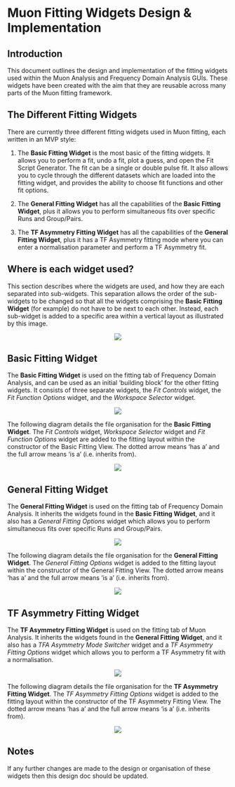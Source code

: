 # Muon Fitting Widgets Design & Implementation

## Introduction

This document outlines the design and implementation of the fitting widgets used within the 
Muon Analysis and Frequency Domain Analysis GUIs. These widgets have been created with the 
aim that they are reusable across many parts of the Muon fitting framework. 

## The Different Fitting Widgets

There are currently three different fitting widgets used in Muon fitting, each written in an 
MVP style:

 1. The **Basic Fitting Widget** is the most basic of the fitting widgets. It allows you to 
    perform a fit, undo a fit, plot a guess, and open the Fit Script Generator. The fit 
    can be a single or double pulse fit. It also allows you to cycle through the different 
    datasets which are loaded into the fitting widget, and provides the ability to choose 
    fit functions and other fit options.

 2. The **General Fitting Widget** has all the capabilities of the **Basic Fitting Widget**, 
    plus it allows you to perform simultaneous fits over specific Runs and Group/Pairs.

 3. The **TF Asymmetry Fitting Widget** has all the capabilities of the **General Fitting Widget**, 
    plus it has a TF Asymmetry fitting mode where you can enter a normalisation parameter and 
    perform a TF Asymmetry fit.

## Where is each widget used?

This section describes where the widgets are used, and how they are each separated into 
sub-widgets. This separation allows the order of the sub-widgets to be changed so that all 
the widgets comprising the **Basic Fitting Widget** (for example) do not have to be next to 
each other. Instead, each sub-widget is added to a specific area within a vertical layout as 
illustrated by this image.

<p align="center">
  <img src="fitting-tab-layout.PNG">
</p>

## Basic Fitting Widget

The **Basic Fitting Widget** is used on the fitting tab of Frequency Domain Analysis, and can be 
used as an initial ‘building block’ for the other fitting widgets. It consists of three 
separate widgets, the *Fit Controls* widget, the *Fit Function Options* widget, and the 
*Workspace Selector* widget.

<p align="center">
  <img src="basic-fitting-widget.PNG">
</p>

The following diagram details the file organisation for the **Basic Fitting Widget**. The 
*Fit Controls* widget, *Workspace Selector* widget and *Fit Function Options* widget are 
added to the fitting layout within the constructor of the Basic Fitting View. The dotted 
arrow means ‘has a’ and the full arrow means ‘is a’ (i.e. inherits from).

<p align="center">
  <img src="basic-fitting-widget-files.PNG">
</p>

## General Fitting Widget

The **General Fitting Widget** is used on the fitting tab of Frequency Domain Analysis. It 
inherits the widgets found in the **Basic Fitting Widget**, and it also has a *General Fitting 
Options* widget which allows you to perform simultaneous fits over specific Runs and Group/Pairs.

<p align="center">
  <img src="general-fitting-widget.PNG">
</p>

The following diagram details the file organisation for the **General Fitting Widget**. The 
*General Fitting Options* widget is added to the fitting layout within the constructor of the 
General Fitting View. The dotted arrow means ‘has a’ and the full arrow means ‘is a’ 
(i.e. inherits from).

<p align="center">
  <img src="general-fitting-widget-files.PNG">
</p>

## TF Asymmetry Fitting Widget

The **TF Asymmetry Fitting Widget** is used on the fitting tab of Muon Analysis. It inherits 
the widgets found in the **General Fitting Widget**, and it also has a *TFA Asymmetry Mode 
Switcher* widget and a *TF Asymmetry Fitting Options* widget which allows you to perform a 
TF Asymmetry fit with a normalisation.

<p align="center">
  <img src="tf-asymmetry-fitting-widget.PNG">
</p>

The following diagram details the file organisation for the **TF Asymmetry Fitting Widget**. 
The *TF Asymmetry Fitting Options* widget is added to the fitting layout within the constructor 
of the TF Asymmetry Fitting View. The dotted arrow means ‘has a’ and the full arrow means ‘is a’ 
(i.e. inherits from).

<p align="center">
  <img src="tf-asymmetry-fitting-widget-files.PNG">
</p>

## Notes

If any further changes are made to the design or organisation of these widgets then this design 
doc should be updated.

